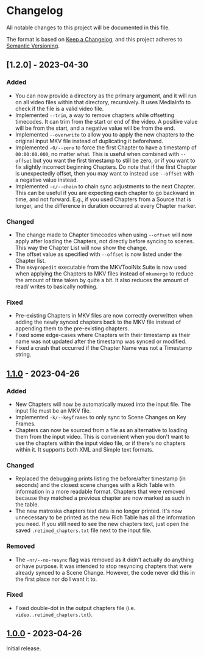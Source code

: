 # Changelog

All notable changes to this project will be documented in this file.

The format is based on [Keep a Changelog](https://keepachangelog.com/en/1.0.0/),
and this project adheres to [Semantic Versioning](https://semver.org/spec/v2.0.0.html).

## [1.2.0] - 2023-04-30

### Added

- You can now provide a directory as the primary argument, and it will run on all video files within that
  directory, recursively. It uses MediaInfo to check if the file is a valid video file.
- Implemented `--trim`, a way to remove chapters while offsetting timecodes. It can trim from the start or
  end of the video. A positive value will be from the start, and a negative value will be from the end.
- Implemented `--overwrite` to allow you to apply the new chapters to the original input MKV file instead of
  duplicating it beforehand.
- Implemented `-0/--zero` to force the first Chapter to have a timestamp of `00:00:00.000`, no matter what.
  This is useful when combined with `--offset` but you want the first timestamp to still be zero, or if you
  want to fix slightly incorrect beginning Chapters. Do note that if the first Chapter is unexpectedly offset,
  then you may want to instead use `--offset` with a negative value instead.
- Implemented `-c/--chain` to chain sync adjustments to the next Chapter. This can be useful if you are expecting
  each chapter to go backward in time, and not forward. E.g., if you used Chapters from a Source that is longer,
  and the difference in duration occurred at every Chapter marker.

### Changed

- The change made to Chapter timecodes when using `--offset` will now apply after loading the Chapters, not
  directly before syncing to scenes. This way the Chapter List will now show the change.
- The offset value as specified with `--offset` is now listed under the Chapter list.
- The `mkvpropedit` executable from the MKVToolNix Suite is now used when applying the Chapters to MKV files
  instead of `mkvmerge` to reduce the amount of time taken by quite a bit. It also reduces the amount of read/
  writes to basically nothing.

### Fixed

- Pre-existing Chapters in MKV files are now correctly overwritten when adding the newly synced chapters back
  to the MKV file instead of appending them to the pre-existing chapters.
- Fixed some edge-cases where Chapters with their timestamp as their name was not updated after the timestamp
  was synced or modified.
- Fixed a crash that occurred if the Chapter Name was not a Timestamp string.

## [1.1.0] - 2023-04-26

### Added

- New Chapters will now be automatically muxed into the input file. The input file must be an MKV file.
- Implemented `-k/--keyframes` to only sync to Scene Changes on Key Frames.
- Chapters can now be sourced from a file as an alternative to loading them from the input video. This is
  convenient when you don't want to use the chapters within the input video file, or if there's no chapters
  within it. It supports both XML and Simple text formats.

### Changed

- Replaced the debugging prints listing the before/after timestamp (in seconds) and the closest scene changes
  with a Rich Table with information in a more readable format. Chapters that were removed because they matched
  a previous chapter are now marked as such in the table.
- The new matroska chapters text data is no longer printed. It's now unnecessary to be printed as the new Rich
  Table has all the information you need. If you still need to see the new chapters text, just open the saved
  `.retimed_chapters.txt` file next to the input file.

### Removed

- The `-nr/--no-resync` flag was removed as it didn't actually do anything or have purpose. It was intended to
  stop resyncing chapters that were already synced to a Scene Change. However, the code never did this in the
  first place nor do I want it to.

### Fixed

- Fixed double-dot in the output chapters file (i.e. `video..retimed_chapters.txt`).

## [1.0.0] - 2023-04-26

Initial release.

[1.1.0]: https://github.com/rlaphoenix/ChapSnap/releases/tag/v1.1.0
[1.0.0]: https://github.com/rlaphoenix/ChapSnap/releases/tag/v1.0.0

